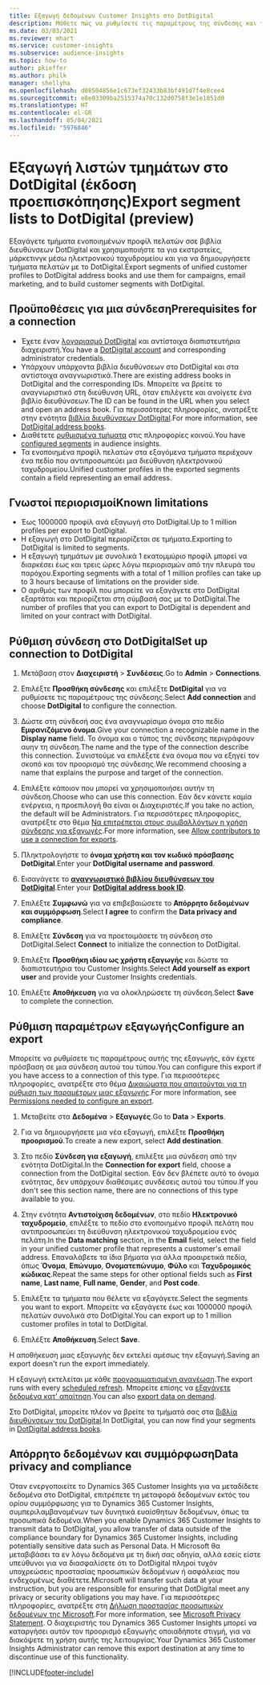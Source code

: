```yaml
---
title: Εξαγωγή δεδομένων Customer Insights στο DotDigital
description: Μάθετε πώς να ρυθμίσετε τις παραμέτρους της σύνδεσης και της εξαγωγής στο DotDigital.
ms.date: 03/03/2021
ms.reviewer: mhart
ms.service: customer-insights
ms.subservice: audience-insights
ms.topic: how-to
author: pkieffer
ms.author: philk
manager: shellyha
ms.openlocfilehash: d08504856e1c673ef32433b83bf491d7f4e8cee4
ms.sourcegitcommit: e8e03309ba2515374a70c132d0758f3e1e1851d0
ms.translationtype: HT
ms.contentlocale: el-GR
ms.lasthandoff: 05/04/2021
ms.locfileid: "5976846"
---
```

# <a name="export-segment-lists-to-dotdigital-preview"></a><span data-ttu-id="8c3bc-103">Εξαγωγή λιστών τμημάτων στο DotDigital (έκδοση προεπισκόπησης)</span><span class="sxs-lookup"><span data-stu-id="8c3bc-103">Export segment lists to DotDigital (preview)</span></span>

<span data-ttu-id="8c3bc-104">Εξαγάγετε τμήματα ενοποιημένων προφίλ πελατών σσε βιβλία διευθύνσεων DotDigital και χρησιμοποιήστε τα για εκστρατείες, μάρκετινγκ μέσω ηλεκτρονικού ταχυδρομείου και για να δημιουργήσετε τμήματα πελατών με το DotDigital.</span><span class="sxs-lookup"><span data-stu-id="8c3bc-104">Export segments of unified customer profiles to DotDigital address books and use them for campaigns, email marketing, and to build customer segments with DotDigital.</span></span> 

## <a name="prerequisites-for-a-connection"></a><span data-ttu-id="8c3bc-105">Προϋποθέσεις για μια σύνδεση</span><span class="sxs-lookup"><span data-stu-id="8c3bc-105">Prerequisites for a connection</span></span>

-   <span data-ttu-id="8c3bc-106">Έχετε έναν [λογαριασμό DotDigital](https://dotdigital.com/) και αντίστοιχα διαπιστευτήρια διαχειριστή.</span><span class="sxs-lookup"><span data-stu-id="8c3bc-106">You have a [DotDigital account](https://dotdigital.com/) and corresponding administrator credentials.</span></span>
-   <span data-ttu-id="8c3bc-107">Υπάρχουν υπάρχοντα βιβλία διευθύνσεων στο DotDigital και στα αντίστοιχα αναγνωριστικά.</span><span class="sxs-lookup"><span data-stu-id="8c3bc-107">There are existing address books in DotDigital and the corresponding IDs.</span></span> <span data-ttu-id="8c3bc-108">Μπορείτε να βρείτε το αναγνωριστικό στη διεύθυνση URL, όταν επιλέγετε και ανοίγετε ένα βιβλίο διευθύνσεων.</span><span class="sxs-lookup"><span data-stu-id="8c3bc-108">The ID can be found in the URL when you select and open an address book.</span></span> <span data-ttu-id="8c3bc-109">Για περισσότερες πληροφορίες, ανατρέξτε στην ενότητα [βιβλία διευθύνσεων DotDigital](https://support.dotdigital.com/hc/articles/212211968-Creating-an-address-book).</span><span class="sxs-lookup"><span data-stu-id="8c3bc-109">For more information, see [DotDigital address books](https://support.dotdigital.com/hc/articles/212211968-Creating-an-address-book).</span></span>
-   <span data-ttu-id="8c3bc-110">Διαθέτετε [ρυθμισμένα τμήματα](segments.md) στις πληροφορίες κοινού.</span><span class="sxs-lookup"><span data-stu-id="8c3bc-110">You have [configured segments](segments.md) in audience insights.</span></span>
-   <span data-ttu-id="8c3bc-111">Τα ενοποιημένα προφίλ πελατών στα εξαγόμενα τμήματα περιέχουν ένα πεδίο που αντιπροσωπεύει μια διεύθυνση ηλεκτρονικού ταχυδρομείου.</span><span class="sxs-lookup"><span data-stu-id="8c3bc-111">Unified customer profiles in the exported segments contain a field representing an email address.</span></span>

## <a name="known-limitations"></a><span data-ttu-id="8c3bc-112">Γνωστοί περιορισμοί</span><span class="sxs-lookup"><span data-stu-id="8c3bc-112">Known limitations</span></span>

- <span data-ttu-id="8c3bc-113">Έως 1000000 προφίλ ανά εξαγωγή στο DotDigital.</span><span class="sxs-lookup"><span data-stu-id="8c3bc-113">Up to 1 million profiles per export to DotDigital.</span></span>
- <span data-ttu-id="8c3bc-114">Η εξαγωγή στο DotDigital περιορίζεται σε τμήματα.</span><span class="sxs-lookup"><span data-stu-id="8c3bc-114">Exporting to DotDigital is limited to segments.</span></span>
- <span data-ttu-id="8c3bc-115">Η εξαγωγή τμημάτων με συνολικά 1 εκατομμύριο προφίλ μπορεί να διαρκέσει έως και τρεις ώρες λόγω περιορισμών από την πλευρά του παρόχου.</span><span class="sxs-lookup"><span data-stu-id="8c3bc-115">Exporting segments with a total of 1 million profiles can take up to 3 hours because of limitations on the provider side.</span></span> 
- <span data-ttu-id="8c3bc-116">Ο αριθμός των προφίλ που μπορείτε να εξαγάγετε στο DotDigital εξαρτάται και περιορίζεται στη σύμβασή σας με το DotDigital.</span><span class="sxs-lookup"><span data-stu-id="8c3bc-116">The number of profiles that you can export to DotDigital is dependent and limited on your contract with DotDigital.</span></span>

## <a name="set-up-connection-to-dotdigital"></a><span data-ttu-id="8c3bc-117">Ρύθμιση σύνδεση στο DotDigital</span><span class="sxs-lookup"><span data-stu-id="8c3bc-117">Set up connection to DotDigital</span></span>

1. <span data-ttu-id="8c3bc-118">Μετάβαση στον **Διαχειριστή** > **Συνδέσεις**.</span><span class="sxs-lookup"><span data-stu-id="8c3bc-118">Go to **Admin** > **Connections**.</span></span>

1. <span data-ttu-id="8c3bc-119">Επιλέξτε **Προσθήκη σύνδεσης** και επιλέξτε **DotDigital** για να ρυθμίσετε τις παραμέτρους της σύνδεσης.</span><span class="sxs-lookup"><span data-stu-id="8c3bc-119">Select **Add connection** and choose **DotDigital** to configure the connection.</span></span>

1. <span data-ttu-id="8c3bc-120">Δώστε στη σύνδεσή σας ένα αναγνωρίσιμο όνομα στο πεδίο **Εμφανιζόμενο όνομα**.</span><span class="sxs-lookup"><span data-stu-id="8c3bc-120">Give your connection a recognizable name in the **Display name** field.</span></span> <span data-ttu-id="8c3bc-121">Το όνομα και ο τύπος της σύνδεσης περιγράφουν αυην τη σύνδεση.</span><span class="sxs-lookup"><span data-stu-id="8c3bc-121">The name and the type of the connection describe this connection.</span></span> <span data-ttu-id="8c3bc-122">Συνιστούμε να επιλέξετε ένα όνομα που να εξηγεί τον σκοπό και τον προορισμό της σύνδεσης.</span><span class="sxs-lookup"><span data-stu-id="8c3bc-122">We recommend choosing a name that explains the purpose and target of the connection.</span></span>

1. <span data-ttu-id="8c3bc-123">Επιλέξτε κάποιον που μπορεί να χρησιμοποιήσει αυτήν τη σύνδεση.</span><span class="sxs-lookup"><span data-stu-id="8c3bc-123">Choose who can use this connection.</span></span> <span data-ttu-id="8c3bc-124">Εάν δεν κάνετε καμία ενέργεια, η προεπιλογή θα είναι οι Διαχειριστές.</span><span class="sxs-lookup"><span data-stu-id="8c3bc-124">If you take no action, the default will be Administrators.</span></span> <span data-ttu-id="8c3bc-125">Για περισσότερες πληροφορίες, ανατρέξτε στο θέμα [Να επιτρέπεται στους συμβαλλόντων η χρήση σύνδεσης για εξαγωγές](connections.md#allow-contributors-to-use-a-connection-for-exports).</span><span class="sxs-lookup"><span data-stu-id="8c3bc-125">For more information, see [Allow contributors to use a connection for exports](connections.md#allow-contributors-to-use-a-connection-for-exports).</span></span>

1. <span data-ttu-id="8c3bc-126">Πληκτρολογήστε το **όνομα χρήστη και τον κωδικό πρόσβασης DotDigital**.</span><span class="sxs-lookup"><span data-stu-id="8c3bc-126">Enter your **DotDigital username and password**.</span></span>

1. <span data-ttu-id="8c3bc-127">Εισαγάγετε το **[αναγνωριστικό βιβλίου διευθύνσεων του DotDigital](https://support.dotdigital.com/hc/articles/212211968-Creating-an-address-book)**.</span><span class="sxs-lookup"><span data-stu-id="8c3bc-127">Enter your **[DotDigital address book ID](https://support.dotdigital.com/hc/articles/212211968-Creating-an-address-book)**.</span></span>

1. <span data-ttu-id="8c3bc-128">Επιλέξτε **Συμφωνώ** για να επιβεβαιώσετε το **Απόρρητο δεδομένων και συμμόρφωση**.</span><span class="sxs-lookup"><span data-stu-id="8c3bc-128">Select **I agree** to confirm the **Data privacy and compliance**.</span></span>

1. <span data-ttu-id="8c3bc-129">Επιλέξτε **Σύνδεση** για να προετοιμάσετε τη σύνδεση στο DotDigital.</span><span class="sxs-lookup"><span data-stu-id="8c3bc-129">Select **Connect** to initialize the connection to DotDigital.</span></span>

1. <span data-ttu-id="8c3bc-130">Επιλέξτε **Προσθήκη ιδίου ως χρήστη εξαγωγής** και δώστε τα διαπιστευτήρια του Customer Insights.</span><span class="sxs-lookup"><span data-stu-id="8c3bc-130">Select **Add yourself as export user** and provide your Customer Insights credentials.</span></span>

1. <span data-ttu-id="8c3bc-131">Επιλέξτε **Αποθήκευση** για να ολοκληρώσετε τη σύνδεση.</span><span class="sxs-lookup"><span data-stu-id="8c3bc-131">Select **Save** to complete the connection.</span></span> 

## <a name="configure-an-export"></a><span data-ttu-id="8c3bc-132">Ρύθμιση παραμέτρων εξαγωγής</span><span class="sxs-lookup"><span data-stu-id="8c3bc-132">Configure an export</span></span>

<span data-ttu-id="8c3bc-133">Μπορείτε να ρυθμίσετε τις παραμέτρους αυτής της εξαγωγής, εάν έχετε πρόσβαση σε μια σύνδεση αυτού του τύπου.</span><span class="sxs-lookup"><span data-stu-id="8c3bc-133">You can configure this export if you have access to a connection of this type.</span></span> <span data-ttu-id="8c3bc-134">Για περισσότερες πληροφορίες, ανατρέξτε στο θέμα [Δικαιώματα που απαιτούνται για τη ρύθμιση των παραμέτρων μιας εξαγωγής](export-destinations.md#set-up-a-new-export).</span><span class="sxs-lookup"><span data-stu-id="8c3bc-134">For more information, see [Permissions needed to configure an export](export-destinations.md#set-up-a-new-export).</span></span>

1. <span data-ttu-id="8c3bc-135">Μεταβείτε στα **Δεδομένα** > **Εξαγωγές**.</span><span class="sxs-lookup"><span data-stu-id="8c3bc-135">Go to **Data** > **Exports**.</span></span>

1. <span data-ttu-id="8c3bc-136">Για να δημιουργήσετε μια νέα εξαγωγή, επιλέξτε **Προσθήκη προορισμού**.</span><span class="sxs-lookup"><span data-stu-id="8c3bc-136">To create a new export, select **Add destination**.</span></span>

1. <span data-ttu-id="8c3bc-137">Στο πεδίο **Σύνδεση για εξαγωγή**, επιλέξτε μια σύνδεση από την ενότητα DotDigital.</span><span class="sxs-lookup"><span data-stu-id="8c3bc-137">In the **Connection for export** field, choose a connection from the DotDigital section.</span></span> <span data-ttu-id="8c3bc-138">Εάν δεν βλέπετε αυτό το όνομα ενότητας, δεν υπάρχουν διαθέσιμες συνδέσεις αυτού του τύπου.</span><span class="sxs-lookup"><span data-stu-id="8c3bc-138">If you don't see this section name, there are no connections of this type available to you.</span></span>


1. <span data-ttu-id="8c3bc-139">Στην ενότητα **Αντιστοίχιση δεδομένων**, στο πεδίο **Ηλεκτρονικό ταχυδρομείο**, επιλέξτε το πεδίο στο ενοποιημένο προφίλ πελάτη που αντιπροσωπεύει τη διεύθυνση ηλεκτρονικού ταχυδρομείου ενός πελάτη.</span><span class="sxs-lookup"><span data-stu-id="8c3bc-139">In the **Data matching** section, in the **Email** field, select the field in your unified customer profile that represents a customer's email address.</span></span> <span data-ttu-id="8c3bc-140">Επαναλάβετε τα ίδια βήματα για άλλα προαιρετικά πεδία, όπως **Όνομα**, **Επώνυμο**, **Ονοματεπώνυμο**, **Φύλο** και **Ταχυδρομικός κώδικας**.</span><span class="sxs-lookup"><span data-stu-id="8c3bc-140">Repeat the same steps for other optional fields such as **First name**, **Last name**, **Full name**, **Gender**, and **Post code**.</span></span>

1. <span data-ttu-id="8c3bc-141">Επιλέξτε τα τμήματα που θέλετε να εξαγάγετε.</span><span class="sxs-lookup"><span data-stu-id="8c3bc-141">Select the segments you want to export.</span></span> <span data-ttu-id="8c3bc-142">Μπορείτε να εξαγάγετε έως και 1000000 προφίλ πελατών συνολικά στο DotDigital.</span><span class="sxs-lookup"><span data-stu-id="8c3bc-142">You can export up to 1 million customer profiles in total to DotDigital.</span></span>

1. <span data-ttu-id="8c3bc-143">Επιλέξτε **Αποθήκευση**.</span><span class="sxs-lookup"><span data-stu-id="8c3bc-143">Select **Save**.</span></span>

<span data-ttu-id="8c3bc-144">Η αποθήκευση μιας εξαγωγής δεν εκτελεί αμέσως την εξαγωγή.</span><span class="sxs-lookup"><span data-stu-id="8c3bc-144">Saving an export doesn't run the export immediately.</span></span>

<span data-ttu-id="8c3bc-145">Η εξαγωγή εκτελείται με κάθε [προγραμματισμένη ανανέωση](system.md#schedule-tab).</span><span class="sxs-lookup"><span data-stu-id="8c3bc-145">The export runs with every [scheduled refresh](system.md#schedule-tab).</span></span> <span data-ttu-id="8c3bc-146">Μπορείτε επίσης να [εξαγάγετε δεδομένα κατ' απαίτηση](export-destinations.md#run-exports-on-demand).</span><span class="sxs-lookup"><span data-stu-id="8c3bc-146">You can also [export data on demand](export-destinations.md#run-exports-on-demand).</span></span> 
 
<span data-ttu-id="8c3bc-147">Στο DotDigital, μπορείτε πλέον να βρείτε τα τμήματά σας στα [βιβλία διευθύνσεων του DotDigital](https://support.dotdigital.com/hc/articles/212211968-Creating-an-address-book).</span><span class="sxs-lookup"><span data-stu-id="8c3bc-147">In DotDigital, you can now find your segments in [DotDigital address books](https://support.dotdigital.com/hc/articles/212211968-Creating-an-address-book).</span></span>


## <a name="data-privacy-and-compliance"></a><span data-ttu-id="8c3bc-148">Απόρρητο δεδομένων και συμμόρφωση</span><span class="sxs-lookup"><span data-stu-id="8c3bc-148">Data privacy and compliance</span></span>

<span data-ttu-id="8c3bc-149">Όταν ενεργοποιείτε το Dynamics 365 Customer Insights για να μεταδίδετε δεδομένα στο DotDigital, επιτρέπετε τη μεταφορά δεδομένων εκτός του ορίου συμμόρφωσης για το Dynamics 365 Customer Insights, συμπεριλαμβανομένων των δυνητικά ευαίσθητων δεδομένων, όπως τα προσωπικά δεδομένα.</span><span class="sxs-lookup"><span data-stu-id="8c3bc-149">When you enable Dynamics 365 Customer Insights to transmit data to DotDigital, you allow transfer of data outside of the compliance boundary for Dynamics 365 Customer Insights, including potentially sensitive data such as Personal Data.</span></span> <span data-ttu-id="8c3bc-150">Η Microsoft θα μεταβιβάσει τα εν λόγω δεδομένα με τη δική σας οδηγία, αλλά εσείς είστε υπεύθυνοι για να διασφαλίσετε ότι το DotDigital πληροί τυχόν υποχρεώσεις προστασίας προσωπικών δεδομένων ή ασφάλειας που ενδεχομένως διαθέτετε.</span><span class="sxs-lookup"><span data-stu-id="8c3bc-150">Microsoft will transfer such data at your instruction, but you are responsible for ensuring that DotDigital meet any privacy or security obligations you may have.</span></span> <span data-ttu-id="8c3bc-151">Για περισσότερες πληροφορίες, ανατρέξτε στη [Δήλωση προστασίας προσωπικών δεδομένων της Microsoft](https://go.microsoft.com/fwlink/?linkid=396732).</span><span class="sxs-lookup"><span data-stu-id="8c3bc-151">For more information, see [Microsoft Privacy Statement](https://go.microsoft.com/fwlink/?linkid=396732).</span></span>
<span data-ttu-id="8c3bc-152">Ο διαχειριστής του Dynamics 365 Customer Insights μπορεί να καταργήσει αυτόν τον προορισμό εξαγωγής οποιαδήποτε στιγμή, για να διακόψετε τη χρήση αυτής της λειτουργίας.</span><span class="sxs-lookup"><span data-stu-id="8c3bc-152">Your Dynamics 365 Customer Insights Administrator can remove this export destination at any time to discontinue use of this functionality.</span></span>


[!INCLUDE[footer-include](../includes/footer-banner.md)]
